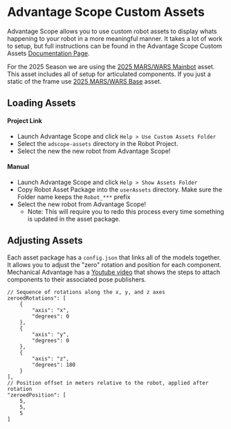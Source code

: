# Advantage Scope Custom Assets
Advantage Scope allows you to use custom robot assets to display whats happening to your robot in a more meaningful manner. It takes a lot of work to setup, but full instructions can be found in the Advantage Scope Custom Assets [Documentation Page](https://docs.advantagescope.org/more-features/custom-assets#overview).

For the 2025 Season we are using the [2025 MARS/WARS Mainbot](/layouts/adscope-assets/Robot_2025_Mainbot/config.json) asset. This asset includes all of setup for articulated components. If you just a static of the frame use [2025 MARS/WARS Base](/layouts/adscope-assets/Robot_2025_Base/config.json) asset.

## Loading Assets
#### Project Link
- Launch Advantage Scope and click `Help > Use Custom Assets Folder`
- Select the `adscope-assets` directory in the Robot Project.
- Select the new the new robot from Advantage Scope!
#### Manual
- Launch Advantage Scope and click `Help > Show Assets Folder`
- Copy Robot Asset Package into the `userAssets` directory. Make sure the Folder name keeps the `Robot_***` prefix
- Select the new robot from Advantage Scope!
    - Note: This will require you to redo this process every time something is updated in the asset package.

## Adjusting Assets
Each asset package has a `config.json` that links all of the models together. It allows you to adjust the "zero" rotation and position for each component. Mechanical Advantage has a [Youtube video](https://www.youtube.com/watch?v=unX1PsPi0VA&t=173s&ab_channel=LittletonRobotics) that shows the steps to attach components to their associated pose publishers.
```
// Sequence of rotations along the x, y, and z axes
zeroedRotations": [
    {
        "axis": "x",
        "degrees": 0
    },
    {
        "axis": "y",
        "degrees": 0
    },
    {
        "axis": "z",
        "degrees": 180
    }
],
// Position offset in meters relative to the robot, applied after rotation
"zeroedPosition": [
    5,
    5,
    5
]
```
